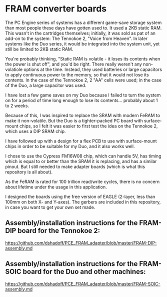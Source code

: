 # FRAM converter boards

The PC Engine series of systems has a different game-save storage system than most people
these days have gotten used to.  It used a 2KB static RAM.  This wasn't in the cartridges
themselves; initially, it was sold as pat of an add-on to the system: The Tennokoe 2,
"Voice from Heaven".  In later systems like the Duo series, it would be integrated into
the system unit, yet still be limited to 2KB static RAM.

You're probably thinking, "Static RAM is volatile - it loses its contents when the power
is shut off", and you'd be right.  There really weren't any non-volatiole options at the
time.  Instead, they used batteries or large capacitors to apply continuous power to the
memory, so that it would not lose its contents.  In the case of the Tennokoe 2, 2 "AA"
cells were used; in the case of the Duo, a large capacitor was used.

I have lost a few game saves on my Duo because I failed to turn the system on for a period
of time long enough to lose its contents... probably about 1 to 2 weeks.

Because of this, I was inspired to replace the SRAM with modern FeRAM to make it
non-volatile.  But the Duo is a tighter-packed PC board with surface-mount chips, so I felt it
was easier to first test the idea on the Tennokoe 2, which uses a DIP SRAM chip.

I have followed up with a design for a flex PCB to use with surface-mount chips in order to
be suitable for my Duo, and it also works well.

I chose to use the Cypress FM16W08 chip, which can handle 5V, has timing which is
equal to or better than the SRAM it is replacing, and has a similar pinout.  But I still
needed to make adapter boards (which is what this repository is all about).

As the FeRAM is rated for 100 trillion read/write cycles, there is no
concern about lifetime under the usage in this application.

I designed the boards using the free version of EAGLE (2-layer, less than 100mm
on both X- and Y-axes).  The gerbers are included in this repository, in case you
want to get your own set made.


## Assembly/installation instructions for the FRAM-DIP board for the Tennokoe 2:

https://github.com/dshadoff/PCE_FRAM_adapter/blob/master/FRAM-DIP-assembly.md


## Assembly/installation instructions for the FRAM-SOIC board for the Duo and other machines:

https://github.com/dshadoff/PCE_FRAM_adapter/blob/master/FRAM-SOIC-assembly.md
